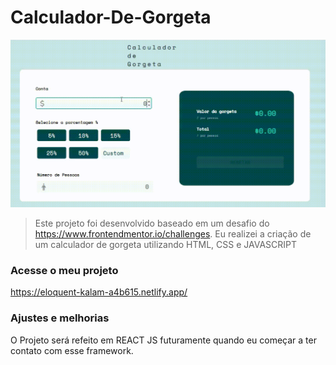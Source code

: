 # Calculador-De-Gorgeta




<img src="project.gif" alt="GIF do Projeto">

> Este projeto foi desenvolvido baseado em um desafio do https://www.frontendmentor.io/challenges. Eu realizei a criação de um calculador de gorgeta utilizando HTML, CSS e JAVASCRIPT

### Acesse o meu projeto

https://eloquent-kalam-a4b615.netlify.app/

### Ajustes e melhorias

O Projeto será refeito em REACT JS futuramente quando eu começar a ter contato com esse framework.




